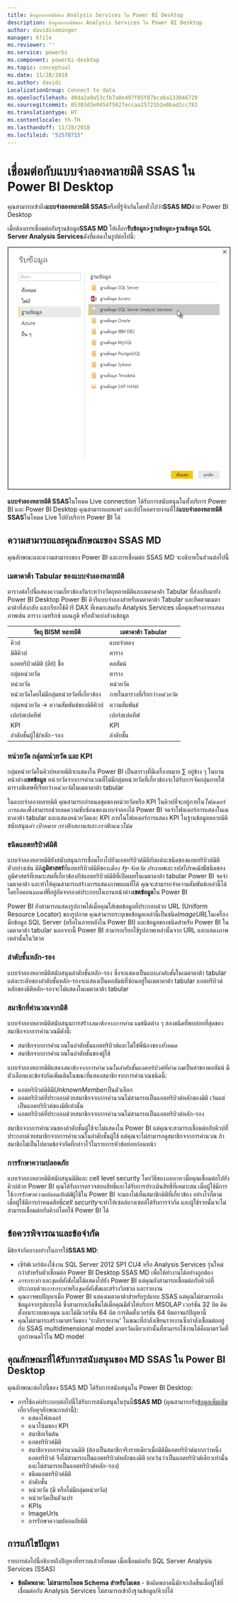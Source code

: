 ```yaml
---
title: ข้อมูลหลายมิติของ Analysis Services ใน Power BI Desktop
description: ข้อมูลหลายมิติของ Analysis Services ใน Power BI Desktop
author: davidiseminger
manager: kfile
ms.reviewer: ''
ms.service: powerbi
ms.component: powerbi-desktop
ms.topic: conceptual
ms.date: 11/28/2018
ms.author: davidi
LocalizationGroup: Connect to data
ms.openlocfilehash: 40da2a9a53cfb7a0e497f85f87bca6a133046720
ms.sourcegitcommit: 05303d3e0454f5627eccaa25721b2e0bad2cc781
ms.translationtype: HT
ms.contentlocale: th-TH
ms.lasthandoff: 11/28/2018
ms.locfileid: "52578715"
---
```

# <a name="connect-to-ssas-multidimensional-models-in-power-bi-desktop"></a>เชื่อมต่อกับแบบจำลองหลายมิติ SSAS ใน Power BI Desktop
คุณสามารถเข้าถึง**แบบจำลองหลายมิติ SSAS**หรือที่รู้จักกันโดยทั่วไปว่า**SSAS MD**ด้วย Power BI Desktop

เมื่อต้องการเชื่อมต่อกับฐานข้อมูล**SSAS MD** ให้เลือก**รับข้อมูล&gt;ฐานข้อมูล&gt;ฐานข้อมูล SQL Server Analysis Services**ดังที่แสดงในรูปต่อไปนี้:

![](media/desktop-ssas-multidimensional/ssas-multidimensional-2.png)

**แบบจำลองหลายมิติ SSAS**ในโหมด Live connection ได้รับการสนับสนุนในทั้งบริการ Power BI และ Power BI Desktop คุณสามารถเผยแพร่ และอัปโหลดรายงานที่ใช้**แบบจำลองหลายมิติ SSAS**ในโหมด Live ไปยังบริการ Power BI ได้

## <a name="capabilities-and-features-of-ssas-md"></a>ความสามารถและคุณลักษณะของ SSAS MD
คุณลักษณะและความสามารถของ Power BI และการเชื่อมต่อ SSAS MD จะอธิบายในส่วนต่อไปนี้

### <a name="tabular-metadata-of-multidimensional-models"></a>เมตาดาต้า Tabular ของแบบจำลองหลายมิติ
ตารางต่อไปนี้แสดงความเกี่ยวข้องกันระหว่างวัตถุหลายมิติและเมตาดาต้า Tabular ที่ส่งกลับมายัง Power BI Desktop Power BI คิวรีแบบจำลองสำหรับเมตาดาต้า Tabular และยึดตามเมตาดาต้าที่ส่งกลับ และเรียกใช้คิวรี DAX ที่เหมาะสมกับ Analysis Services เมื่อคุณสร้างการแสดงภาพเช่น ตาราง เมทริกซ์ แผนภูมิ หรือตัวแบ่งส่วนข้อมูล

| วัตถุ BISM หลายมิติ | เมตาดาต้า Tabular |
| --- | --- |
| คิวบ์ |แบบจำลอง |
| มิติคิวบ์ |ตาราง |
| แอตทริบิวต์มิติ (คีย์) ชื่อ |คอลัมน์ |
| กลุ่มหน่วยวัด |ตาราง |
| หน่วยวัด |หน่วยวัด |
| หน่วยวัดโดยไม่มีกลุ่มหน่วยวัดที่เกี่ยวข้อง |ภายในตารางที่เรียกว่า*หน่วยวัด* |
| กลุ่มหน่วยวัด -> ความสัมพันธ์ของมิติคิวบ์ |ความสัมพันธ์ |
| เปอร์สเปคทีฟ |เปอร์สเปคทีฟ |
| KPI |KPI |
| ลำดับชั้นผู้ใช้/หลัก-รอง |ลำดับชั้น |

### <a name="measures-measure-groups-and-kpis"></a>หน่วยวัด กลุ่มหน่วยวัด และ KPI
กลุ่มหน่วยวัดในคิวบ์หลายมิติจะแสดงใน Power BI เป็นตารางที่มีเครื่องหมาย ∑ อยู่ข้าง ๆ ในบานหน้าต่าง**เขตข้อมูล** หน่วยวัดจากการคำนวณที่ไม่มีกลุ่มหน่วยวัดที่เกี่ยวข้องจะได้รับการจัดกลุ่มภายใต้ตารางพิเศษที่เรียกว่า*หน่วยวัด*ในเมตาดาต้า tabular

ในแบบจำลองหลายมิติ คุณสามารถกำหนดชุดของหน่วยวัดหรือ KPI ในคิวบ์ที่จะอยู่ภายใน*โฟลเดอร์การแสดง*ซึ่งสามารถช่วยลดความซับซ้อนของแบบจำลองได้ Power BI จดจำโฟลเดอร์การแสดงในเมตาดาต้า tabular และแสดงหน่วยวัดและ KPI ภายในโฟลเดอร์การแสดง KPI ในฐานข้อมูลหลายมิติสนับสนุน*ค่า* *เป้าหมาย* *กราฟิกสถานะ*และ*กราฟิกแนวโน้ม*

### <a name="dimension-attribute-type"></a>ชนิดแอตทริบิวต์มิติ
แบบจำลองหลายมิติยังสนับสนุนการเชื่อมโยงไปยังแอตทริบิวต์มิติกับแต่ละชนิดของแอตทริบิวต์มิติ ตัวอย่างเช่น มิติ**ภูมิศาสตร์**ที่แอตทริบิวต์มิติของ*เมือง* *รัฐ-จังหวัด* *ประเทศ*และ*รหัสไปรษณีย์*มีชนิดของภูมิศาสตร์ที่เหมาะสมที่เกี่ยวข้องกับ่แอตทริบิวต์มิติที่เปิดเผยในเมตาดาต้า tabular Power BI จดจำเมตาดาต้า และทำให้คุณสามารถสร้างการแสดงภาพแผนที่ได้ คุณจะสามารถจำความสัมพันธ์เหล่านี้ได้โดยไอคอน*แผนที่*ที่อยู่ถัดจากองค์ประกอบในบานหน้าต่าง**เขตข้อมูล**ใน Power BI

Power BI ยังสามารถแสดงรูปภาพได้เมื่อคุณใส่เขตข้อมูลที่ประกอบด้วย URL (Uniform Resource Locator) ของรูปภาพ คุณสามารถระบุเขตข้อมูลเหล่านี้เป็นชนิด*ImageURL*ในเครื่องมือข้อมูล SQL Server (หรือในภายหลังใน Power BI) และข้อมูลของชนิดสำหรับ Power BI ในเมตาดาต้า tabular นอกจากนี้ Power BI สามารถเรียกใช้รูปภาพเหล่านั้นจาก URL และแสดงภาพเหล่านั้นในวิชวล

### <a name="parent-child-hierarchies"></a>ลำดับชั้นหลัก-รอง
แบบจำลองหลายมิติสนับสนุนลำดับชั้นหลัก-รอง ซึ่งจะแสดงเป็นแบบ*ลำดับชั้น*ในเมตาดาต้า tabular แต่ละระดับของลำดับชั้นหลัก-รองจะแสดงเป็นคอลัมน์ที่ซ่อนอยู่ในเมตาดาต้า tabular แอตทริบิวต์หลักของมิติหลัก-รองจะไม่แสดงในเมตาดาต้า tabular

### <a name="dimension-calculated-members"></a>สมาชิกที่คำนวณจากมิติ
แบบจำลองหลายมิติสนับสนุนการสร้าง*สมาชิกจากการคำนวณ*ชนิดต่าง ๆ สองชนิดที่พบบ่อยที่สุดของสมาชิกจากการคำนวณมีดังนี้:

* สมาชิกจากการคำนวณในลำดับชั้นแอตทริบิวต์และไม่ใช่พี่น้องของ*ทั้งหมด*
* สมาชิกจากการคำนวณในลำดับชั้นของผู้ใช้

แบบจำลองหลายมิติแสดง*สมาชิกจากการคำนวณในลำดับชั้นแอตทริบิวต์ที่คำนวณ*เป็นค่าของคอลัมน์ มีตัวเลือกและข้อจำกัดเพิ่มเติมในขณะที่แสดงสมาชิกจากการคำนวณชนิดนี้:

* แอตทริบิวต์มิติมี*UnknownMember*เป็นตัวเลือก
* แอตทริบิวต์ที่ประกอบด้วยสมาชิกจากการคำนวณไม่สามารถเป็นแอตทริบิวต์หลักของมิติ เว้นแต่เป็นแอตทริบิวต์ของมิติเท่านั้น
* แอตทริบิวต์ที่ประกอบด้วยสมาชิกจากการคำนวณไม่สามารถเป็นแอตทริบิวต์หลัก-รอง

สมาชิกจากการคำนวณของลำดับชั้นผู้ใช้จะไม่แสดงใน Power BI แต่คุณจะสามารถเชื่อมต่อกับคิวบ์ที่ประกอบด้วยสมาชิกจากการคำนวณในลำดับชั้นผู้ใช้ แต่คุณจะไม่สามารถดูสมาชิกจากการคำนวณ ถ้าสมาชิกไม่เป็นไปตามข้อจำกัดที่กล่าวไว้ในรายการหัวข้อย่อยก่อนหน้า

### <a name="security"></a>การรักษาความปลอดภัย
แบบจำลองหลายมิติสนับสนุนมิติและ cell level security โดยวิธีของ*บทบาท* เมื่อคุณเชื่อมต่อไปยังคิวบ์ด้วย Power BI คุณได้รับการตรวจสอบสิทธิ์และได้รับการประเมินสิทธิ์ที่เหมาะสม เมื่อผู้ใช้มีการใช้*การรักษาความปลอดภัยมิติ*ผู้ใช้ใน Power BI จะมองไม่เห็นสมาชิกมิติที่เกี่ยวข้อง อย่างไรก็ตาม เมื่อผู้ใช้มีการกำหนดสิทธิ์*cell security*จะทำให้เซลล์บางเซลล์ได้รับการจำกัด และผู้ใช้รายนั้นจะไม่สามารถเชื่อมต่อกับคิวบ์โดยใช้ Power BI ได้

## <a name="considerations-and-limitations"></a>ข้อควรพิจารณาและข้อจำกัด
มีข้อจำกัดบางอย่างในการใช้**SSAS MD**:

* เซิร์ฟเวอร์ต้องใช้งาน SQL Server 2012 SP1 CU4 หรือ Analysis Services รุ่นใหม่กว่าสำหรับตัวเชื่อมต่อ Power BI Desktop SSAS MD เพื่อให้ทำงานได้อย่างถูกต้อง
* *การกระทำ* และ*ชุดที่ตั้งชื่อ*ไม่ได้แสดงไปยัง Power BI แต่คุณยังสามารถเชื่อมต่อกับคิวบ์ที่ประกอบด้วย*การกระทำ*หรือ*ชุดที่ตั้งชื่อ*และสร้างวิลชวล และรายงาน
* คุณอาจพบปัญหาเมื่อ Power BI แสดงเมตาดาต้าสำหรับรูปแบบ SSAS แต่คุณไม่สามารถดึงข้อมูลจากรูปแบบได้ ซึ่งสามารถเกิดขึ้นได้เมื่อคุณมีตัวให้บริการ MSOLAP เวอร์ชัน 32 บิต ติดตั้งบนระบบของคุณ และไม่มีเวอร์ชัน 64 บิต การติดตั้งเวอร์ชัน 64 บิตอาจแก้ปัญหานี้
* คุณไม่สามารถสร้างมาตรวัดของ 'ระดับรายงาน' ในขณะที่กำลังเขียนรายงานซึ่งกำลังเชื่อมต่ออยู่กับ SSAS multidimensional model มาตรวัดเดียวเท่านั้นที่สามารถใช้งานได้คือมาตรวัดที่ถูกกำหนดไว้ใน MD model

## <a name="supported-features-of-ssas-md-in-power-bi-desktop"></a>คุณลักษณะที่ได้รับการสนับสนุนของ MD SSAS ใน Power BI Desktop
คุณลักษณะต่อไปนี้ของ SSAS MD ได้รับการสนับสนุนใน Power BI Desktop:

* การใช้องค์ประกอบต่อไปนี้ได้รับการสนับสนุนในรุ่นนี้**SSAS MD** (คุณสามารถรับ[ข้อมูลเพิ่มเติม](https://msdn.microsoft.com/library/jj969574.aspx)เกี่ยวกับคุฯลักษณะเหล่านี้):
  * แสดงโฟลเดอร์
  * แนวโน้มของ KPI
  * สมาชิกเริ่มต้น
  * แอตทริบิวต์มิติ
  * สมาชิกจากการคำนวณมิติ (ต้องเป็นสมาชิกจริงรายเดียวเมื่อมิติมีแอตทริบิวต์มากกว่าหนึ่งแอตทริบิวต์ จึงไม่สามารถเป็นแอตทริบิวต์หลักของมิติ ยกเว้นว่าเป็นแอตทริบิวต์เดียวเท่านั้น และไม่สามารถเป็นแอตทริบิวต์หลัก-รอง)
  * ชนิดแอตทริบิวต์มิติ
  * ลำดับชั้น
  * หน่วยวัด (มี หรือไม่มีกลุ่มหน่วยวัด)
  * หน่วยวัดเป็นตัวแปร
  * KPIs
  * ImageUrls
  * การรักษาความปลอดภัยมิติ

## <a name="troubleshooting"></a>การแก้ไขปัญหา 
รายการต่อไปนี้อธิบายถึงปัญหาที่ทราบแล้วทั้งหมด เมื่อเชื่อมต่อกับ SQL Server Analysis Services (SSAS) 

* **ข้อผิดพลาด: ไม่สามารถโหลด Schema สำหรับโมเดล** - ข้อผิดพลาดนี้มักจะเกิดขึ้นเมื่อผู้ใช้ที่เชื่อมต่อกับ Analysis Services ไม่สามารถเข้าถึงฐานข้อมูล/คิวบ์ได้
